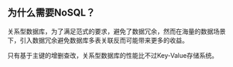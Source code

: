 为什么需要NoSQL？
------

关系型数据库，为了满足范式的要求，避免了数据冗余，然而在海量的数据场景下，引入数据冗余避免数据库多表关联反而可能带来更多的收益。

只有基于主键的增删查改，关系型数据库的性能比不过Key-Value存储系统。



